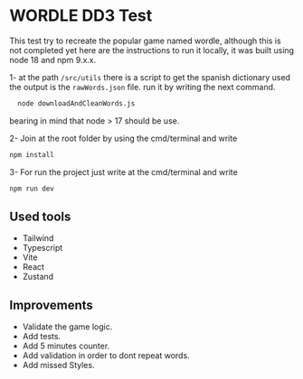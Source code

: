 # WORDLE DD3 Test

This test try to recreate the popular game named wordle, although this is not completed yet here are the instructions to run it locally, it was built using node 18 and npm 9.x.x.

1- at the path `/src/utils` there is a script to get the spanish dictionary used the output is the `rawWords.json` file. run it by writing the next command.
```bash
  node downloadAndCleanWords.js 
```
bearing in mind that node > 17 should be use.

2- Join at the root folder by using the cmd/terminal and write
```bash
npm install
```


3- For run the project just write at the cmd/terminal and write
```bash
npm run dev
```

## Used tools
- Tailwind
- Typescript
- Vite
- React
- Zustand

## Improvements
- Validate the game logic.
- Add tests.
- Add 5 minutes counter.
- Add validation in order to dont repeat words.
- Add missed Styles.
